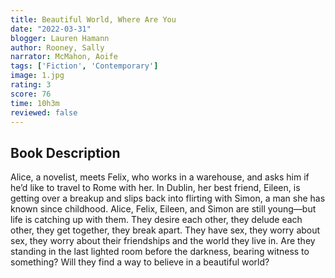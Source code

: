 ```yaml
---
title: Beautiful World, Where Are You
date: "2022-03-31"
blogger: Lauren Hamann
author: Rooney, Sally
narrator: McMahon, Aoife
tags: ['Fiction', 'Contemporary']
image: 1.jpg
rating: 3
score: 76
time: 10h3m
reviewed: false
---
```



## Book Description

Alice, a novelist, meets Felix, who works in a warehouse, and asks him if he’d like to travel to Rome with her. In Dublin, her best friend, Eileen, is getting over a breakup and slips back into flirting with Simon, a man she has known since childhood. Alice, Felix, Eileen, and Simon are still young—but life is catching up with them. They desire each other, they delude each other, they get together, they break apart. They have sex, they worry about sex, they worry about their friendships and the world they live in. Are they standing in the last lighted room before the darkness, bearing witness to something? Will they find a way to believe in a beautiful world?